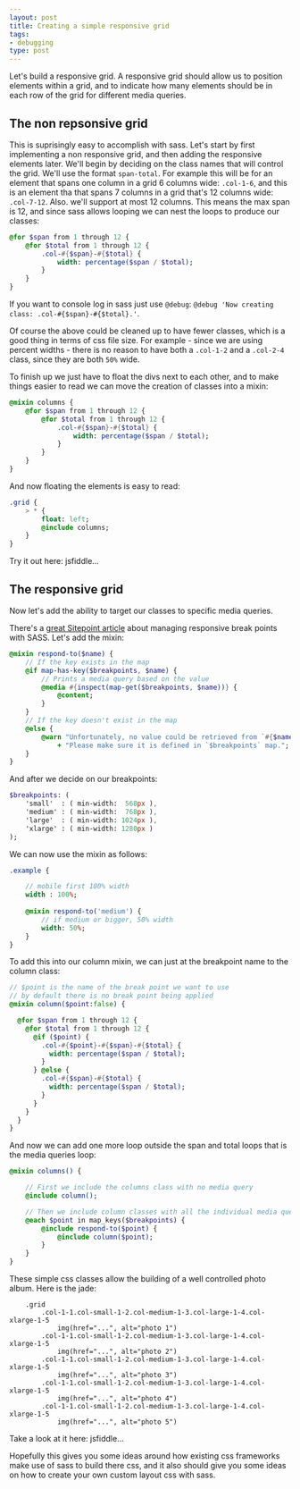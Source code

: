 ```yaml
---
layout: post
title: Creating a simple responsive grid
tags:
- debugging
type: post
---
```


Let's build a responsive grid. A responsive grid should allow us to position elements within a grid, and to indicate
how many elements should be in each row of the grid for different media queries.

## The non repsonsive grid

This is suprisingly easy to accomplish with sass. Let's start by first implementing a non responsive grid, and then 
adding the responsive elements later. We'll begin by deciding on the class names that will control the grid. We'll use
the format `span-total`. For example this will be for an element that spans one column in a grid 6 columns wide: `.col-1-6`,
and this is an element tha that spans 7 columns in a grid that's 12 columns wide: `.col-7-12`. Also. we'll support at most
12 columns. This means the max span is 12, and since sass allows looping we can nest the loops to produce our classes:

```sass
@for $span from 1 through 12 {
    @for $total from 1 through 12 {
        .col-#{$span}-#{$total} {
            width: percentage($span / $total);
        }
    }
}
```

If you want to console log in sass just use `@debug`: `@debug 'Now creating class: .col-#{$span}-#{$total}.'`.

Of course the above could be cleaned up to have fewer classes, which is a good thing in terms of css file size. For example - 
since we are using percent widths - there is no reason to have both a `.col-1-2` and a `.col-2-4` class, since they are
both `50%` wide.

To finish up we just have to float the divs next to each other, and to make things easier to read we can move the creation
of classes into a mixin:

```sass
@mixin columns {
    @for $span from 1 through 12 {
        @for $total from 1 through 12 {
            .col-#{$span}-#{$total} {
                width: percentage($span / $total);
            }
        }
    }
}
```

And now floating the elements is easy to read:

```sass
.grid {
    > * {
        float: left;
        @include columns;
    }
}
```

Try it out here: jsfiddle...

## The responsive grid

Now let's add the ability to target our classes to specific media queries.

There's a [great Sitepoint article](http://www.sitepoint.com/managing-responsive-breakpoints-sass/) about managing 
responsive break points with SASS. Let's add the mixin:

```sass
@mixin respond-to($name) {
    // If the key exists in the map
    @if map-has-key($breakpoints, $name) {
        // Prints a media query based on the value
        @media #{inspect(map-get($breakpoints, $name))} {
            @content;
        }
    }
    // If the key doesn't exist in the map
    @else {
        @warn "Unfortunately, no value could be retrieved from `#{$name}`. "
            + "Please make sure it is defined in `$breakpoints` map.";
    }
}
```

And after we decide on our breakpoints:

```sass
$breakpoints: (
    'small'  : ( min-width:  568px ),
    'medium' : ( min-width:  768px ),
    'large'  : ( min-width: 1024px ),
    'xlarge' : ( min-width: 1280px )
);
```

We can now use the mixin as follows:

```sass
.example {

    // mobile first 100% width
    width : 100%;
    
    @mixin respond-to('medium') {
        // if medium or bigger, 50% width
        width: 50%;
    }
}
```

To add this into our column mixin, we can just at the breakpoint name to the column class:

```sass
// $point is the name of the break point we want to use
// by default there is no break point being applied
@mixin column($point:false) {

  @for $span from 1 through 12 {
    @for $total from 1 through 12 {
      @if ($point) {
        .col-#{$point}-#{$span}-#{$total} {
          width: percentage($span / $total);
        }
      } @else {
        .col-#{$span}-#{$total} {
          width: percentage($span / $total);
        }
      }
    }
  }
}
```

And now we can add one more loop outside the span and total loops that is the media queries loop:

```sass
@mixin columns() {

    // First we include the columns class with no media query    
    @include column();

    // Then we include column classes with all the individual media queries
    @each $point in map_keys($breakpoints) {
        @include respond-to($point) {
            @include column($point);
        }
    }
}
```

These simple css classes allow the building of a well controlled photo album. Here is the jade:

```jade
    .grid
        .col-1-1.col-small-1-2.col-medium-1-3.col-large-1-4.col-xlarge-1-5
            img(href="...", alt="photo 1")
        .col-1-1.col-small-1-2.col-medium-1-3.col-large-1-4.col-xlarge-1-5 
            img(href="...", alt="photo 2")
        .col-1-1.col-small-1-2.col-medium-1-3.col-large-1-4.col-xlarge-1-5 
            img(href="...", alt="photo 3")
        .col-1-1.col-small-1-2.col-medium-1-3.col-large-1-4.col-xlarge-1-5 
            img(href="...", alt="photo 4")
        .col-1-1.col-small-1-2.col-medium-1-3.col-large-1-4.col-xlarge-1-5 
            img(href="...", alt="photo 5")
```

Take a look at it here: jsfiddle...

Hopefully this gives you some ideas around how existing css frameworks make use of sass to build there css, and it also
should give you some ideas on how to create your own custom layout css with sass.
